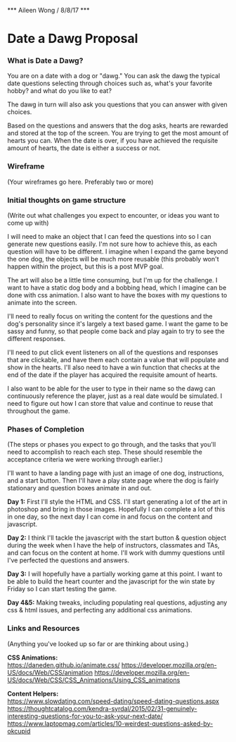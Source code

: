 *** Aileen Wong / 8/8/17 ***

# Date a Dawg Proposal ###

### What is Date a Dawg? ###

You are on a date with a dog or "dawg." You can ask the dawg the typical date questions selecting through choices such as, what's your favorite hobby? and what do you like to eat? 

The dawg in turn will also ask you questions that you can answer with given choices. 

Based on the questions and answers that the dog asks, hearts are rewarded and stored at the top of the screen. You are trying to get the most amount of hearts you can. When the date is over, if you have achieved the requisite amount of hearts, the date is either a success or not. 

### Wireframe ###

(Your wireframes go here. Preferably two or more)

### Initial thoughts on game structure ###

(Write out what challenges you expect to encounter, or ideas you want to come up with)

I will need to make an object that I can feed the questions into so I can generate new questions easily. I'm not sure how to achieve this, as each question will have to be different. I imagine when I expand the game beyond the one dog, the objects will be much more reusable (this probably won't happen within the project, but this is a post MVP goal. 

The art will also be a little time consuming, but I'm up for the challenge. I want to have a static dog body and a bobbing head, which I imagine can be done with css animation. I also want to have the boxes with my questions to animate into the screen. 

I'll need to really focus on writing the content for the questions and the dog's personality since it's largely a text based game. I want the game to be sassy and funny, so that people come back and play again to try to see the different responses. 

I'll need to put click event listeners on all of the questions and responses that are clickable, and have them each contain a value that will populate and show in the hearts. I'll also need to have a win function that checks at the end of the date if the player has acquired the requisite amount of hearts. 

I also want to be able for the user to type in their name so the dawg can continuously reference the player, just as a real date would be simulated. I need to figure out how I can store that value and continue to reuse that throughout the game. 

### Phases of Completion ###

(The steps or phases you expect to go through, and the tasks that you'll need to accomplish to reach each step. These should resemble the acceptance criteria we were working through earlier.)

I'll want to have a landing page with just an image of one dog, instructions, and a start button.  Then I'll have a play state page where the dog is fairly stationary and question boxes animate in and out. 

**Day 1:** First I'll style the HTML and CSS. I'll start generating a lot of the art in photoshop and bring in those images. Hopefully I can complete a lot of this in one day, so the next day I can come in and focus on the content and javascript. 

**Day 2:** I think I'll tackle the javascript with the start button & question object during the week when I have the help of instructors, classmates and TAs, and can focus on the content at home. I'll work with dummy questions until I've perfected the questions and answers. 

**Day 3:** I will hopefully have a partially working game at this point. I want to be able to build the heart counter and the javascript for the win state by Friday so I can start testing the game.

**Day 4&5:** Making tweaks, including populating real questions, adjusting any css & html issues, and perfecting any additional css animations. 

### Links and Resources ###

(Anything you've looked up so far or are thinking about using.)

**CSS Animations:**  
https://daneden.github.io/animate.css/
https://developer.mozilla.org/en-US/docs/Web/CSS/animation
https://developer.mozilla.org/en-US/docs/Web/CSS/CSS_Animations/Using_CSS_animations

**Content Helpers:**  
https://www.slowdating.com/speed-dating/speed-dating-questions.aspx
https://thoughtcatalog.com/kendra-syrdal/2015/02/31-genuinely-interesting-questions-for-you-to-ask-your-next-date/
https://www.laptopmag.com/articles/10-weirdest-questions-asked-by-okcupid

